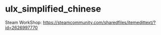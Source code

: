 # ulx_simplified_chinese

Steam WorkShop: https://steamcommunity.com/sharedfiles/itemedittext/?id=2626997770
